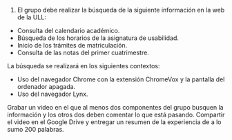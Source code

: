 
1. El grupo debe realizar la búsqueda de la siguiente información en la web de la ULL:

* Consulta del calendario académico.
* Búsqueda de los horarios de la asignatura de usabilidad.
* Inicio de los trámites de matriculación.
* Consulta de las notas del primer cuatrimestre.

La búsqueda se realizará en los siguientes contextos:

* Uso del navegador Chrome con la extensión ChromeVox y la pantalla del ordenador apagada.
* Uso del navegador Lynx.

Grabar un video en el que al menos dos componentes del grupo busquen la información y los otros dos deben comentar lo que está pasando. Compartir el video en el Google Drive y entregar un resumen de la experiencia de a lo sumo 200 palabras.
